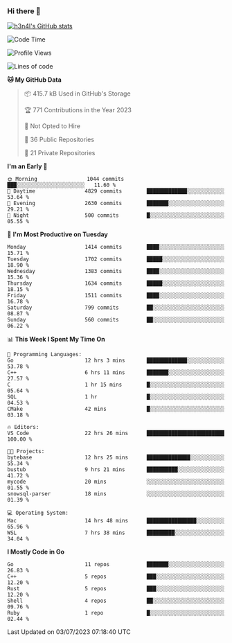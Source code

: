 ### Hi there 👋

[![h3n4l's GitHub stats](https://github-readme-stats.vercel.app/api?username=h3n4l&count_private=true&show_icons=true&theme=radical)](https://github.com/h3n4l/github-readme-stats)

<!--START_SECTION:waka-->
![Code Time](http://img.shields.io/badge/Code%20Time-1%2C374%20hrs%2023%20mins-blue)

![Profile Views](http://img.shields.io/badge/Profile%20Views-1-blue)

![Lines of code](https://img.shields.io/badge/From%20Hello%20World%20I%27ve%20Written-2.0%20million%20lines%20of%20code-blue)

**🐱 My GitHub Data** 

> 📦 415.7 kB Used in GitHub's Storage 
 > 
> 🏆 771 Contributions in the Year 2023
 > 
> 🚫 Not Opted to Hire
 > 
> 📜 36 Public Repositories 
 > 
> 🔑 21 Private Repositories 
 > 
**I'm an Early 🐤** 

```text
🌞 Morning                1044 commits        ███░░░░░░░░░░░░░░░░░░░░░░   11.60 % 
🌆 Daytime                4829 commits        █████████████░░░░░░░░░░░░   53.64 % 
🌃 Evening                2630 commits        ███████░░░░░░░░░░░░░░░░░░   29.21 % 
🌙 Night                  500 commits         █░░░░░░░░░░░░░░░░░░░░░░░░   05.55 % 
```
📅 **I'm Most Productive on Tuesday** 

```text
Monday                   1414 commits        ████░░░░░░░░░░░░░░░░░░░░░   15.71 % 
Tuesday                  1702 commits        █████░░░░░░░░░░░░░░░░░░░░   18.90 % 
Wednesday                1383 commits        ████░░░░░░░░░░░░░░░░░░░░░   15.36 % 
Thursday                 1634 commits        █████░░░░░░░░░░░░░░░░░░░░   18.15 % 
Friday                   1511 commits        ████░░░░░░░░░░░░░░░░░░░░░   16.78 % 
Saturday                 799 commits         ██░░░░░░░░░░░░░░░░░░░░░░░   08.87 % 
Sunday                   560 commits         ██░░░░░░░░░░░░░░░░░░░░░░░   06.22 % 
```


📊 **This Week I Spent My Time On** 

```text
💬 Programming Languages: 
Go                       12 hrs 3 mins       █████████████░░░░░░░░░░░░   53.78 % 
C++                      6 hrs 11 mins       ███████░░░░░░░░░░░░░░░░░░   27.57 % 
C                        1 hr 15 mins        █░░░░░░░░░░░░░░░░░░░░░░░░   05.64 % 
SQL                      1 hr                █░░░░░░░░░░░░░░░░░░░░░░░░   04.53 % 
CMake                    42 mins             █░░░░░░░░░░░░░░░░░░░░░░░░   03.18 % 

🔥 Editors: 
VS Code                  22 hrs 26 mins      █████████████████████████   100.00 % 

🐱‍💻 Projects: 
bytebase                 12 hrs 25 mins      ██████████████░░░░░░░░░░░   55.34 % 
bustub                   9 hrs 21 mins       ██████████░░░░░░░░░░░░░░░   41.72 % 
mycode                   20 mins             ░░░░░░░░░░░░░░░░░░░░░░░░░   01.55 % 
snowsql-parser           18 mins             ░░░░░░░░░░░░░░░░░░░░░░░░░   01.39 % 

💻 Operating System: 
Mac                      14 hrs 48 mins      ████████████████░░░░░░░░░   65.96 % 
WSL                      7 hrs 38 mins       █████████░░░░░░░░░░░░░░░░   34.04 % 
```

**I Mostly Code in Go** 

```text
Go                       11 repos            ███████░░░░░░░░░░░░░░░░░░   26.83 % 
C++                      5 repos             ███░░░░░░░░░░░░░░░░░░░░░░   12.20 % 
Rust                     5 repos             ███░░░░░░░░░░░░░░░░░░░░░░   12.20 % 
Shell                    4 repos             ██░░░░░░░░░░░░░░░░░░░░░░░   09.76 % 
Ruby                     1 repo              █░░░░░░░░░░░░░░░░░░░░░░░░   02.44 % 
```




 Last Updated on 03/07/2023 07:18:40 UTC
<!--END_SECTION:waka-->

